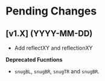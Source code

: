# Pending Changes

## [v1.X] (YYYY-MM-DD)

- Add reflectXY and reflectionXY

**Deprecated Fucntions**

- `snugBL`, `snugBR`, `snugTR` and `snugBR`.
